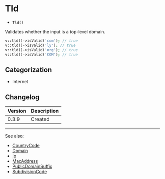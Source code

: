 # Tld

- `Tld()`

Validates whether the input is a top-level domain.

```php
v::tld()->isValid('com'); // true
v::tld()->isValid('ly'); // true
v::tld()->isValid('org'); // true
v::tld()->isValid('COM'); // true
```

## Categorization

- Internet

## Changelog

Version | Description
--------|-------------
  0.3.9 | Created

***
See also:

- [CountryCode](CountryCode.md)
- [Domain](Domain.md)
- [Ip](Ip.md)
- [MacAddress](MacAddress.md)
- [PublicDomainSuffix](PublicDomainSuffix.md)
- [SubdivisionCode](SubdivisionCode.md)
